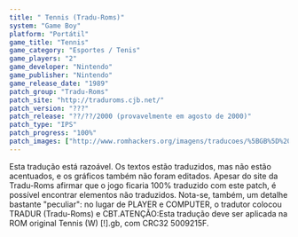 ```yaml
---
title: " Tennis (Tradu-Roms)"
system: "Game Boy"
platform: "Portátil"
game_title: "Tennis"
game_category: "Esportes / Tenis"
game_players: "2"
game_developer: "Nintendo"
game_publisher: "Nintendo"
game_release_date: "1989"
patch_group: "Tradu-Roms"
patch_site: "http://traduroms.cjb.net/"
patch_version: "???"
patch_release: "??/??/2000 (provavelmente em agosto de 2000)"
patch_type: "IPS"
patch_progress: "100%"
patch_images: ["http://www.romhackers.org/imagens/traducoes/%5BGB%5D%20Tennis%20-%20Tradu-Roms%20-%2001.png","http://www.romhackers.org/imagens/traducoes/%5BGB%5D%20Tennis%20-%20Tradu-Roms%20-%2002.png","http://www.romhackers.org/imagens/traducoes/%5BGB%5D%20Tennis%20-%20Tradu-Roms%20-%2003.png"]
---
```

Esta tradução está razoável. Os textos estão traduzidos, mas não estão acentuados, e os gráficos também não foram editados. Apesar do site da Tradu-Roms afirmar que o jogo ficaria 100% traduzido com este patch, é possível encontrar elementos não traduzidos. Nota-se, também, um detalhe bastante "peculiar": no lugar de PLAYER e COMPUTER, o tradutor colocou TRADUR (Tradu-Roms) e CBT.ATENÇÃO:Esta tradução deve ser aplicada na ROM original Tennis (W) [!].gb, com CRC32 5009215F.